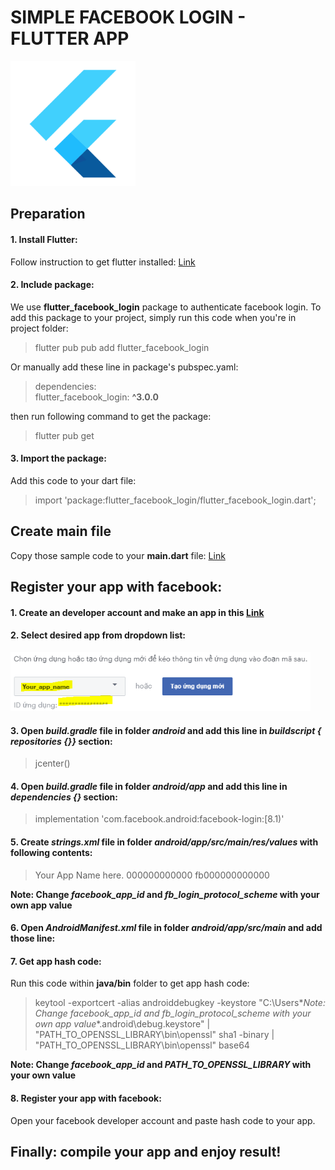 # SIMPLE FACEBOOK LOGIN - FLUTTER APP
<img src="./flutter.png" width="200" alt="Flutter icon" title="Flutter is awesome!">



## Preparation
#### 1. Install Flutter:<br>
Follow instruction to get flutter installed: [Link](https://flutter.dev/docs/get-started/install)

#### 2. Include package:<br>
We use **flutter_facebook_login** package to authenticate facebook login. To add this package to your project, simply run this code when you're in project folder:
> flutter pub pub add flutter_facebook_login

Or manually add these line in package's pubspec.yaml:
> dependencies:<br>
>   flutter_facebook_login: **^3.0.0**<br>

then run following command to get the package:
> flutter pub get

#### 3. Import the package:<br>
Add this code to your dart file:
> import 'package:flutter_facebook_login/flutter_facebook_login.dart';



## Create main file
Copy those sample code to your **main.dart** file: [Link](https://pub.dev/packages/flutter_facebook_login/example)



## Register your app with facebook:
#### 1. Create an developer account and make an app in this [Link](https://developers.facebook.com/docs/facebook-login/android)
#### 2. Select desired app from dropdown list:<br>
<img src="./1.PNG" width="480" alt="Select app" title="Select app">

#### 3. Open *build.gradle* file in folder *android* and add this line in *buildscript { repositories {}}* section:
> jcenter() 
 
#### 4. Open *build.gradle* file in folder *android/app* and add this line in *dependencies {}* section:
> implementation 'com.facebook.android:facebook-login:[8.1)'
 
#### 5. Create *strings.xml* file in folder *android/app/src/main/res/values* with following contents:
> <?xml version="1.0" encoding="utf-8"?>
> <resources>
>     <string name="app_name">Your App Name here.</string>
>     <string name="facebook_app_id">000000000000</string>
>     <string name="fb_login_protocol_scheme">fb000000000000</string>
> </resources>

**Note: Change *facebook_app_id* and *fb_login_protocol_scheme* with your own app value**

#### 6. Open *AndroidManifest.xml* file in folder *android/app/src/main* and add those line:
> <meta-data android:name="com.facebook.sdk.ApplicationId"
>     android:value="@string/facebook_app_id"/>
> 
> <activity android:name="com.facebook.FacebookActivity"
>     android:configChanges=
>             "keyboard|keyboardHidden|screenLayout|screenSize|orientation"
>     android:label="@string/app_name" />
> 
> <activity
>     android:name="com.facebook.CustomTabActivity"
>     android:exported="true">
>     <intent-filter>
>         <action android:name="android.intent.action.VIEW" />
>         <category android:name="android.intent.category.DEFAULT" />
>         <category android:name="android.intent.category.BROWSABLE" />
>         <data android:scheme="@string/fb_login_protocol_scheme" />
>     </intent-filter>
> </activity>

#### 7. Get app hash code:
Run this code within **java/bin** folder to get app hash code:
> keytool -exportcert -alias androiddebugkey -keystore "C:\Users\**Note: Change *facebook_app_id* and *fb_login_protocol_scheme* with your own app value**\.android\debug.keystore" | "PATH_TO_OPENSSL_LIBRARY\bin\openssl" sha1 -binary | "PATH_TO_OPENSSL_LIBRARY\bin\openssl" base64

**Note: Change *facebook_app_id* and *PATH_TO_OPENSSL_LIBRARY* with your own value**

#### 8. Register your app with facebook:
Open your facebook developer account and paste hash code to your app.



## Finally: compile your app and enjoy result!
